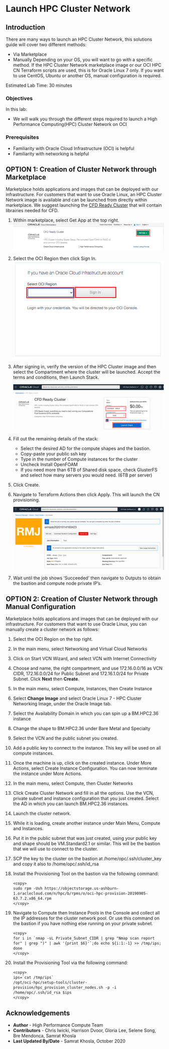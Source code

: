 # Launch HPC Cluster Network

## Introduction

There are many ways to launch an HPC Cluster Network, this solutions guide will cover two different methods:

* Via Marketplace
* Manually Depending on your OS, you will want to go with a specific method. If the HPC Cluster Network marketplace image or our OCI HPC CN Terraform scripts are used, this is for Oracle Linux 7 only. If you want to use CentOS, Ubuntu or another OS, manual configuration is required.

Estimated Lab Time: 30 minutes

### Objectives

In this lab:
* We will walk you through the different steps required to launch a High Performance Computing(HPC) Cluster Network on OCI  

### Prerequisites

* Familiarity with Oracle Cloud Infrastructure (OCI) is helpful
* Familiarity with networking is helpful

## **OPTION 1**: Creation of Cluster Network through Marketplace

Marketplace holds applications and images that can be deployed with our infrastructure. For customers that want to use Oracle Linux, an HPC Cluster Network image is available and can be launched from directly within marketplace. We suggest launching the [CFD Ready Cluster](https://cloudmarketplace.oracle.com/marketplace/en_US/listing/75645211) that will contain librairies needed for CFD.

1. Within marketplace, select Get App at the top right.
    ![](images/get-app.png " ")

2. Select the OCI Region then click Sign In.
    ![](images/sign-in.png " ")

3. After signing in, verify the version of the HPC Cluster image and then select the Compartment where the cluster will be launched. Accept the terms and conditions, then Launch Stack.

    ![](images/launch-stack.png " ")

4. Fill out the remaining details of the stack:
    * Select the desired AD for the compute shapes and the bastion.
    * Copy-paste your public ssh key
    * Type in the number of Compute instances for the cluster
    * Uncheck Install OpenFOAM
    * If you need more than 6TB of Shared disk space, check GlusterFS and select how many servers you would  need. (6TB per server)

5. Click Create.

6. Navigate to Terraform Actions then click Apply. This will launch the CN provisioning.

    ![](images/apply.png " ")

7. Wait until the job shows ‘Succeeded’ then navigate to Outputs to obtain the bastion and compute node private IP’s.

## **OPTION 2**: Creation of Cluster Network through Manual Configuration

Marketplace holds applications and images that can be deployed with our infrastructure. For customers that want to use Oracle Linux, you can manually create a cluster network as follows:

1. Select the OCI Region on the top right.
2. In the main menu, select Networking and Virtual Cloud Networks

3. Click on Start VCN Wizard, and select VCN with Internet Connectivity

4. Choose and name, the right compartment, and use 172.16.0.0/16 as VCN CIDR, 172.16.0.0/24 for Public Subnet and 172.16.1.0/24 for Private Subnet. Click **Next** then **Create**.

5. In the main menu, select Compute, Instances, then Create Instance

6. Select **Change Image** and select Oracle Linux 7 - HPC Cluster Networking Image, under the Oracle Image tab. 

7. Select the Availability Domain in which you can spin up a BM.HPC2.36 instance
8. Change the shape to BM.HPC2.36 under Bare Metal and Specialty
9. Select the VCN and the public subnet you created.
10. Add a public key to connect to the instance. This key will be used on all compute instances.
11. Once the machine is up, click on the created instance. Under More Actions, select Create Instance Configuration. You can now terminate the instance under More Actions.
12. In the main menu, select Compute, then Cluster Networks
13. Click Create Cluster Network and fill in all the options. Use the VCN, private subnet and instance configuration that you just created. Select the AD in which you can launch BM.HPC2.36 instances.
14. Launch the cluster network.
15. While it is loading, create another instance under Main Menu, Compute and Instances.
16. Put it in the public subnet that was just created, using your public key and shape should be VM.Standard2.1 or similar. This will be the bastion that we will use to connect to the cluster.
17. SCP the key to the cluster on the bastion at /home/opc/.ssh/cluster\_key and copy it also to /home/opc/.ssh/id\_rsa
18. Install the Provisioning Tool on the bastion via the following command:
    
    ```
    <copy>
    sudo rpm -Uvh https://objectstorage.us-ashburn-1.oraclecloud.com/n/hpc/b/rpms/o/oci-hpc-provision-20190905-63.7.2.x86_64.rpm
    </copy>
    ```
19. Navigate to Compute then Instance Pools in the Console and collect all the IP addresses for the cluster network pool. Or use this command on the bastion if you have nothing else running on your private subnet.

    ```
    <copy>
    for i in `nmap -sL Private_Subnet_CIDR | grep "Nmap scan report for" | grep ")" | awk '{print $6}'`;do echo ${i:1:-1} >> /tmp/ips; done
    </copy>
    ```

20. Install the Provisioning Tool via the following command:

    ```
    <copy>
    ips=`cat /tmp/ips`
    /opt/oci-hpc/setup-tools/cluster-provision/hpc_provision_cluster_nodes.sh -p -i /home/opc/.ssh/id_rsa $ips
    </copy>
    ```
    
## Acknowledgements
* **Author** - High Performance Compute Team
* **Contributors** -  Chris Iwicki, Harrison Dvoor, Gloria Lee, Selene Song, Bre Mendonca, Samrat Khosla
* **Last Updated By/Date** - Samrat Khosla, October 2020

